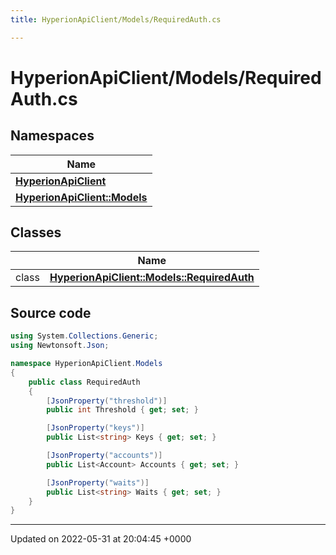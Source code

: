 ```yaml
---
title: HyperionApiClient/Models/RequiredAuth.cs

---
```


# HyperionApiClient/Models/RequiredAuth.cs



## Namespaces

| Name           |
| -------------- |
| **[HyperionApiClient](/Namespaces/namespace_hyperion_api_client.md)**  |
| **[HyperionApiClient::Models](/Namespaces/namespace_hyperion_api_client_1_1_models.md)**  |

## Classes

|                | Name           |
| -------------- | -------------- |
| class | **[HyperionApiClient::Models::RequiredAuth](/Classes/class_hyperion_api_client_1_1_models_1_1_required_auth.md)**  |




## Source code

```csharp
using System.Collections.Generic;
using Newtonsoft.Json;

namespace HyperionApiClient.Models
{
    public class RequiredAuth
    {
        [JsonProperty("threshold")]
        public int Threshold { get; set; }

        [JsonProperty("keys")]
        public List<string> Keys { get; set; }

        [JsonProperty("accounts")]
        public List<Account> Accounts { get; set; }

        [JsonProperty("waits")]
        public List<string> Waits { get; set; }
    }
}
```


-------------------------------

Updated on 2022-05-31 at 20:04:45 +0000
